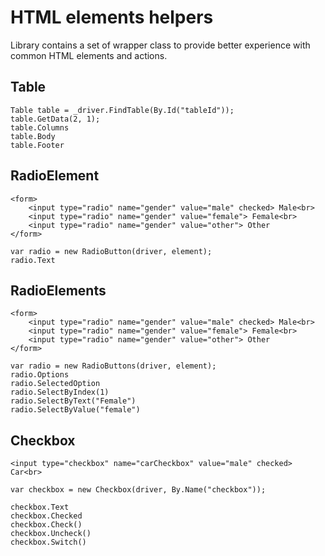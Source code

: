 # HTML elements helpers

Library contains a set of wrapper class to provide better experience with common HTML elements and actions.

## Table

	Table table = _driver.FindTable(By.Id("tableId"));
	table.GetData(2, 1);
	table.Columns
	table.Body
	table.Footer
	
## RadioElement
	
	<form>
        <input type="radio" name="gender" value="male" checked> Male<br>
        <input type="radio" name="gender" value="female"> Female<br>
        <input type="radio" name="gender" value="other"> Other
    </form>
	
	var radio = new RadioButton(driver, element);
	radio.Text
	
## RadioElements
	
	<form>
        <input type="radio" name="gender" value="male" checked> Male<br>
        <input type="radio" name="gender" value="female"> Female<br>
        <input type="radio" name="gender" value="other"> Other
    </form>
	
	var radio = new RadioButtons(driver, element);
	radio.Options
	radio.SelectedOption
	radio.SelectByIndex(1)
	radio.SelectByText("Female")
	radio.SelectByValue("female")

## Checkbox

	<input type="checkbox" name="carCheckbox" value="male" checked> Car<br>

	var checkbox = new Checkbox(driver, By.Name("checkbox"));

	checkbox.Text
	checkbox.Checked
	checkbox.Check()
	checkbox.Uncheck()
	checkbox.Switch()